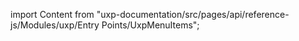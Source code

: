 
import Content from "uxp-documentation/src/pages/api/reference-js/Modules/uxp/Entry Points/UxpMenuItems";

<Content query="product=xd"/>
